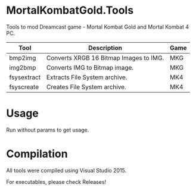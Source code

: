 # MortalKombatGold.Tools
Tools to mod Dreamcast game - Mortal Kombat Gold and Mortal Kombat 4 PC.

| Tool | Description | Game | 
|     ---      |     ---        |    ---        | 
| bmp2img   | Converts XRGB 16 Bitmap Images to IMG.     | MKG   | 
| img2bmp    | Converts IMG to Bitmap image.      | MKG     | 
| fsysextract    | Extracts File System archive.      | MK4      | 
| fsyscreate    | Creates File System archive.      | MK4      | 

# Usage
Run without params to get usage.

# Compilation
All tools were compiled using Visual Studio 2015. 

For executables, please check Releases!
